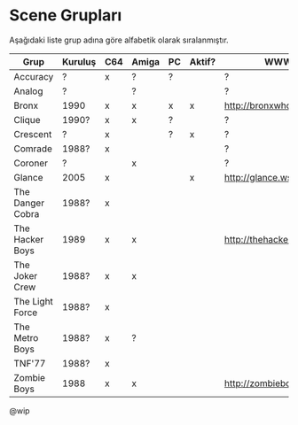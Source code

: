 # Scene Grupları

Aşağıdaki liste grup adına göre alfabetik olarak sıralanmıştır.

| Grup             | Kuruluş | C64 | Amiga | PC | Aktif? | WWW |
| --               | --      | --  | --    | -- | --     | --  |
| Accuracy         | ?       | x   | ?     | ?  |        | ? |
| Analog           | ?       |     | ?     |    |        | ? |
| Bronx            | 1990    | x   | x     | x  | x      | http://bronxwhq.org/ |
| Clique           | 1990?   | x   | x     | ?  |        | ? |
| Crescent         | ?       | x   |       | ?  | x      | ? |
| Comrade          | 1988?   | x   |       |    |        | ? |
| Coroner          | ?       |     | x     |    |        | ? |
| Glance           | 2005    | x   |       |    | x      | http://glance.ws |
| The Danger Cobra | 1988?   | x   |       |    |        |   |
| The Hacker Boys  | 1989    | x   | x     |    |        | http://thehackerboys.com |
| The Joker Crew   | 1988?   | x   | x     |    |        |   |
| The Light Force  | 1988?   | x   |       |    |        |   |
| The Metro Boys   | 1988?   | x   | ?     |    |        |   |
| TNF'77           | 1988?   | x   |       |    |        |   |
| Zombie Boys      | 1988    | x   | x     |    |        | http://zombieboys.org/ |

@wip